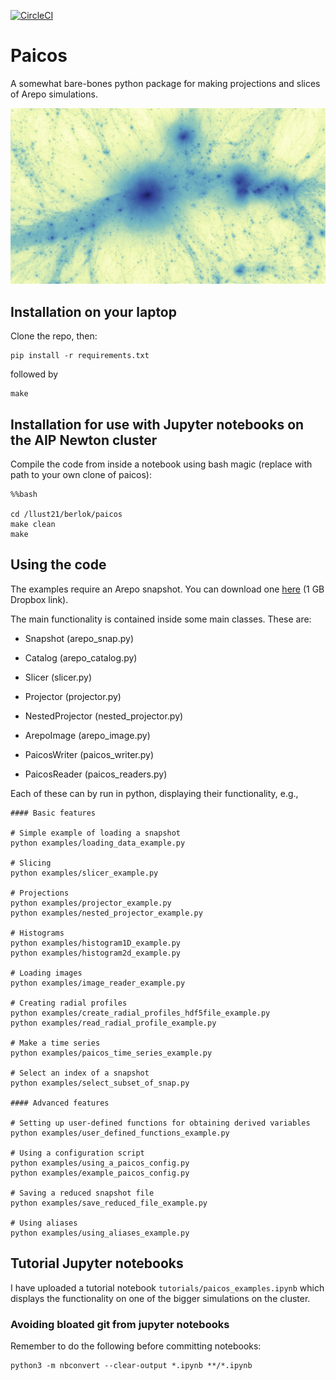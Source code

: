 [![CircleCI](https://dl.circleci.com/status-badge/img/gh/tberlok/paicos/tree/main.svg?style=svg&circle-token=dbdb37aa907d919a167a8ef5ccf197c0d358c300)](https://dl.circleci.com/status-badge/redirect/gh/tberlok/paicos/tree/main)

# Paicos

A somewhat bare-bones python package for making projections and slices of
Arepo simulations.

<img src="images/Z24_snap130_wide_projection_notnested.jpg" width="auto">


## Installation on your laptop

Clone the repo, then:

```
pip install -r requirements.txt
```
followed by
```
make
```

## Installation for use with Jupyter notebooks on the AIP Newton cluster

Compile the code from inside a notebook using bash magic (replace with
path to your own clone of paicos):

```
%%bash

cd /llust21/berlok/paicos
make clean
make
```

## Using the code

The examples require an Arepo snapshot. You can download one [here](https://www.dropbox.com/sh/xdmqpc72jprtfs7/AADTmM12Zqc4K5--R5OTb4oCa?dl=0) (1 GB Dropbox link).

The main functionality is contained inside some main classes. These are:

- Snapshot (arepo_snap.py)

- Catalog (arepo_catalog.py)

- Slicer (slicer.py)

- Projector (projector.py)

- NestedProjector (nested_projector.py)

- ArepoImage (arepo_image.py)

- PaicosWriter (paicos_writer.py)

- PaicosReader (paicos_readers.py)

Each of these can by run in python, displaying their functionality, e.g.,

```
#### Basic features

# Simple example of loading a snapshot
python examples/loading_data_example.py

# Slicing
python examples/slicer_example.py

# Projections
python examples/projector_example.py
python examples/nested_projector_example.py

# Histograms
python examples/histogram1D_example.py
python examples/histogram2d_example.py

# Loading images
python examples/image_reader_example.py

# Creating radial profiles
python examples/create_radial_profiles_hdf5file_example.py
python examples/read_radial_profile_example.py

# Make a time series
python examples/paicos_time_series_example.py

# Select an index of a snapshot
python examples/select_subset_of_snap.py

#### Advanced features

# Setting up user-defined functions for obtaining derived variables
python examples/user_defined_functions_example.py

# Using a configuration script
python examples/using_a_paicos_config.py
python examples/example_paicos_config.py

# Saving a reduced snapshot file
python examples/save_reduced_file_example.py

# Using aliases
python examples/using_aliases_example.py
```

## Tutorial Jupyter notebooks

I have uploaded a tutorial notebook `tutorials/paicos_examples.ipynb` which
displays the functionality on one of the bigger simulations on the cluster.

### Avoiding bloated git from jupyter notebooks

Remember to do the following before committing notebooks:
```
python3 -m nbconvert --clear-output *.ipynb **/*.ipynb
```


